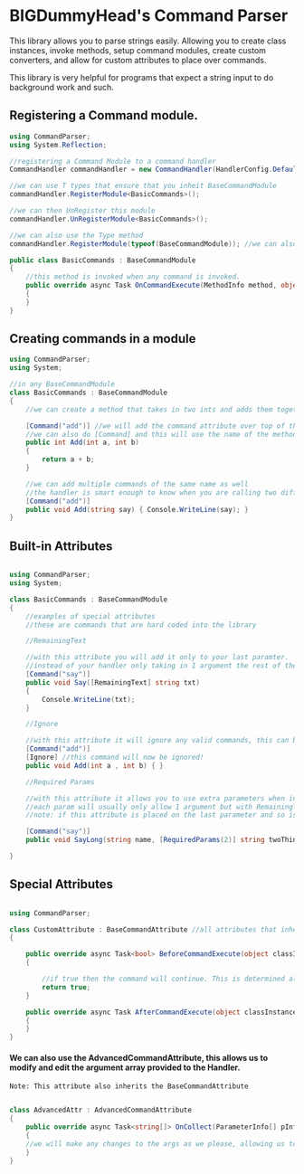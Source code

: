 # BIGDummyHead's Command Parser

This library allows you to parse strings easily. Allowing you to create class instances, invoke methods, setup command modules, create custom converters, and allow for custom attributes to place over commands.

This library is very helpful for programs that expect a string input to do background work and such.


## Registering a Command module.


```csharp
using CommandParser;
using System.Reflection;

//registering a Command Module to a command handler
CommandHandler commandHandler = new CommandHandler(HandlerConfig.Default);

//we can use T types that ensure that you inheit BaseCommandModule
commandHandler.RegisterModule<BasicCommands>();

//we can then UnRegister this module
commandHandler.UnRegisterModule<BasicCommands>();

//we can also use the Type method
commandHandler.RegisterModule(typeof(BaseCommandModule)); //we can also do this with the UnRegisterModule method.

public class BasicCommands : BaseCommandModule
{
    //this method is invoked when any command is invoked.
    public override async Task OnCommandExecute(MethodInfo method, object instance, object[] invokes, object returnInstance)
    {
    }
}
```

## Creating commands in a module

```csharp
using CommandParser;
using System;

//in any BaseCommandModule
class BasicCommands : BaseCommandModule
{
    //we can create a method that takes in two ints and adds them together

    [Command("add")] //we will add the command attribute over top of this method for the registration
    //we can also do [Command] and this will use the name of the method and not a custom name
    public int Add(int a, int b)
    {
        return a + b;
    }

    //we can add multiple commands of the same name as well
    //the handler is smart enough to know when you are calling two different commands.
    [Command("add")]
    public void Add(string say) { Console.WriteLine(say); }
}
```

## Built-in Attributes

```csharp

using CommandParser;
using System;

class BasicCommands : BaseCommandModule
{
    //examples of special attributes
    //these are commands that are hard coded into the library

    //RemainingText

    //with this attribute you will add it only to your last paramter.
    //instead of your handler only taking in 1 argument the rest of the string will be used for the command
    [Command("say")]
    public void Say([RemainingText] string txt)
    {
        Console.WriteLine(txt);
    }

    //Ignore

    //with this attribute it will ignore any valid commands, this can be used for source control and other things.
    [Command("add")]
    [Ignore] //this command will now be ignored!
    public void Add(int a , int b) { }

    //Required Params

    //with this attribute it allows you to use extra parameters when invoking, this attribute can be placed on any parameter
    //each param will usually only allow 1 argument but with RemainingText or RequiredParam we can change this
    //note: if this attribute is placed on the last parameter and so is RemainingText, then required param will be chosen.

    [Command("say")]
    public void SayLong(string name, [RequiredParams(2)] string twoThing, [RequiredParams(3)] string threeThing) { } //therefore this command will take 6 total arguments.

}

```

## Special Attributes

```csharp

using CommandParser;

class CustomAttribute : BaseCommandAttribute //all attributes that inherit this are collected by the handler.
{

    public override async Task<bool> BeforeCommandExecute(object classInstance, object[] methodParams)
    {

        //if true then the command will continue. This is determined also with the HandlerConfig.ByPopularVote
        return true;
    }

    public override async Task AfterCommandExecute(object classInstance, object[] methodParams, object returnInstance)
    {
    }
}

```

#### We can also use the AdvancedCommandAttribute, this allows us to modify and edit the argument array provided to the Handler.
`Note: This attribute also inherits the BaseCommandAttribute`

```csharp

class AdvancedAttr : AdvancedCommandAttribute
{
    public override async Task<string[]> OnCollect(ParameterInfo[] pInfo, string[] args)
    {
	//we will make any changes to the args as we please, allowing us to modify the handler before it selects an appropriate method!
    }
}

```
